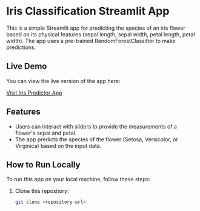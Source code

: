 # Iris Classification Streamlit App

This is a simple Streamlit app for predicting the species of an iris flower based on its physical features (sepal length, sepal width, petal length, petal width). The app uses a pre-trained RandomForestClassifier to make predictions.

## Live Demo

You can view the live version of the app here:

[Visit Iris Predictor App](https://iris-predictor-webapp-3rp3rwviyknnxmm4mt2dya.streamlit.app/)

## Features

- Users can interact with sliders to provide the measurements of a flower's sepal and petal.
- The app predicts the species of the flower (Setosa, Versicolor, or Virginica) based on the input data.

## How to Run Locally

To run this app on your local machine, follow these steps:

1. Clone this repository:
   ```bash
   git clone <repository-url>
